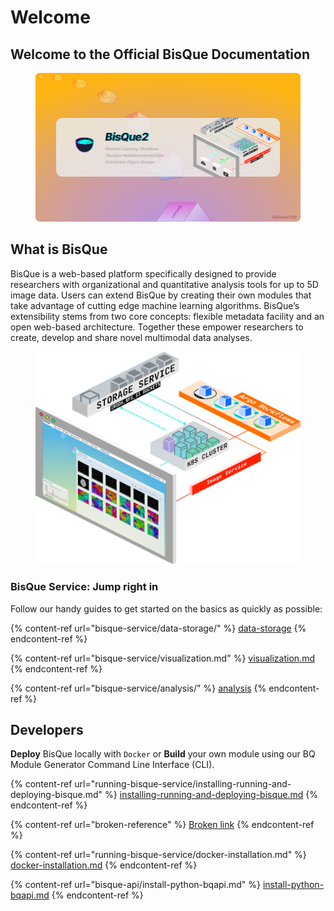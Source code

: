 # Welcome

## Welcome to the Official BisQue Documentation

<figure><img src=".gitbook/assets/bq-github-banner2.svg" alt=""><figcaption></figcaption></figure>

## What is BisQue

BisQue is a web-based platform specifically designed to provide researchers with organizational and quantitative analysis tools for up to 5D image data. Users can extend BisQue by creating their own modules that take advantage of cutting edge machine learning algorithms. BisQue’s extensibility stems from two core concepts: flexible metadata facility and an open web-based architecture. Together these empower researchers to create, develop and share novel multimodal data analyses.

<figure><img src=".gitbook/assets/CSSI-ARCH.png" alt=""><figcaption></figcaption></figure>

### BisQue Service: Jump right in

Follow our handy guides to get started on the basics as quickly as possible:

{% content-ref url="bisque-service/data-storage/" %}
[data-storage](bisque-service/data-storage/)
{% endcontent-ref %}

{% content-ref url="bisque-service/visualization.md" %}
[visualization.md](bisque-service/visualization.md)
{% endcontent-ref %}

{% content-ref url="bisque-service/analysis/" %}
[analysis](bisque-service/analysis/)
{% endcontent-ref %}

## Developers

**Deploy** BisQue locally with `Docker` or **Build** your own module using our BQ Module Generator Command Line Interface (CLI).

{% content-ref url="running-bisque-service/installing-running-and-deploying-bisque.md" %}
[installing-running-and-deploying-bisque.md](running-bisque-service/installing-running-and-deploying-bisque.md)
{% endcontent-ref %}

{% content-ref url="broken-reference" %}
[Broken link](broken-reference)
{% endcontent-ref %}

{% content-ref url="running-bisque-service/docker-installation.md" %}
[docker-installation.md](running-bisque-service/docker-installation.md)
{% endcontent-ref %}

{% content-ref url="bisque-api/install-python-bqapi.md" %}
[install-python-bqapi.md](bisque-api/install-python-bqapi.md)
{% endcontent-ref %}
